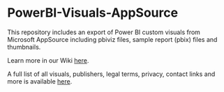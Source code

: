 # PowerBI-Visuals-AppSource
This repository includes an export of Power BI custom visuals from Microsoft AppSource including pbiviz files, sample report (pbix) files and thumbnails.

Learn more in our Wiki [here](https://github.com/DataChant/PowerBI-Visuals-AppSource/wiki).

A full list of all visuals, publishers, legal terms, privacy, contact links and more is available [here](https://github.com/DataChant/PowerBI-Visuals-AppSource/blob/main/Visuals%20Summary.md).
